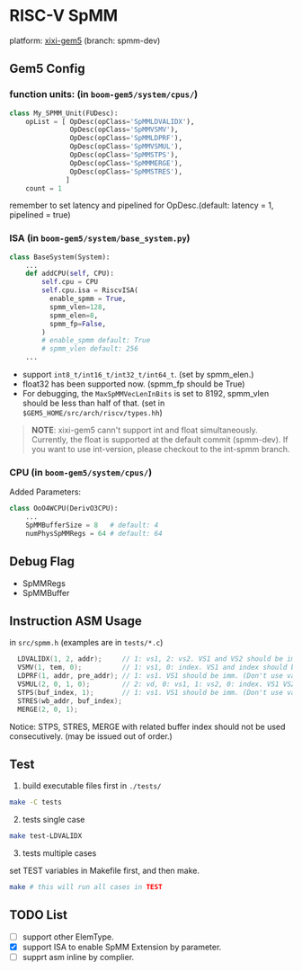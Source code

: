 # RISC-V SpMM

platform: [xixi-gem5](https://github.com/xixi-shredp/xixi-gem5.git) (branch: spmm-dev)

## Gem5 Config

### function units: (in `boom-gem5/system/cpus/`)

```python
class My_SPMM_Unit(FUDesc):
    opList = [ OpDesc(opClass='SpMMLDVALIDX'),
               OpDesc(opClass='SpMMVSMV'),
               OpDesc(opClass='SpMMLDPRF'),
               OpDesc(opClass='SpMMVSMUL'),
               OpDesc(opClass='SpMMSTPS'),
               OpDesc(opClass='SpMMMERGE'),
               OpDesc(opClass='SpMMSTRES'),
              ]
    count = 1
```

remember to set latency and pipelined for OpDesc.(default: latency = 1, pipelined = true)

### ISA (in `boom-gem5/system/base_system.py`)

```python
class BaseSystem(System):
    ...
    def addCPU(self, CPU):
        self.cpu = CPU
        self.cpu.isa = RiscvISA(
          enable_spmm = True,
          spmm_vlen=128,
          spmm_elen=8,
          spmm_fp=False,
        )
        # enable_spmm default: True
        # spmm_vlen default: 256
    ...
```

- support `int8_t/int16_t/int32_t/int64_t`. (set by spmm_elen.)
- float32 has been supported now. (spmm_fp should be True)
- For debugging, the `MaxSpMMVecLenInBits` is set to 8192, spmm_vlen should be less than half of that. (set in `$GEM5_HOME/src/arch/riscv/types.hh`)

> **NOTE**:
> xixi-gem5 cann't support int and float simultaneously. Currently, the float is supported at the default commit (spmm-dev). If you want to use int-version, please checkout to the int-spmm branch.

### CPU (in `boom-gem5/system/cpus/`)

Added Parameters:

```python
class OoO4WCPU(DerivO3CPU):
    ...
    SpMMBufferSize = 8   # default: 4
    numPhysSpMMRegs = 64 # default: 64
```

## Debug Flag

- SpMMRegs
- SpMMBuffer

## Instruction ASM Usage

in `src/spmm.h` (examples are in `tests/*.c`)

```C
  LDVALIDX(1, 2, addr);     // 1: vs1, 2: vs2. VS1 and VS2 should be imm. (Don't use var.)
  VSMV(1, tem, 0);          // 1: vs1, 0: index. VS1 and index should be imm. (Don't use var.)
  LDPRF(1, addr, pre_addr); // 1: vs1. VS1 should be imm. (Don't use var.)
  VSMUL(2, 0, 1, 0);        // 2: vd, 0: vs1, 1: vs2, 0: index. VS1 VS2, Vd and index should be imm. (Don't use var.)
  STPS(buf_index, 1);       // 1: vs1. VS1 should be imm. (Don't use var.) 
  STRES(wb_addr, buf_index);
  MERGE(2, 0, 1);
```

Notice: STPS, STRES, MERGE with related buffer index should not be used consecutively. (may be issued out of order.)

## Test

1. build executable files first in `./tests/`

```bash
make -C tests
```

2. tests single case

```bash
make test-LDVALIDX
```

3. tests multiple cases

set TEST variables in Makefile first, and then make.

```bash
make # this will run all cases in TEST
```

## TODO List

- [ ] support other ElemType.
- [x] support ISA to enable SpMM Extension by parameter.
- [ ] supprt asm inline by complier.
